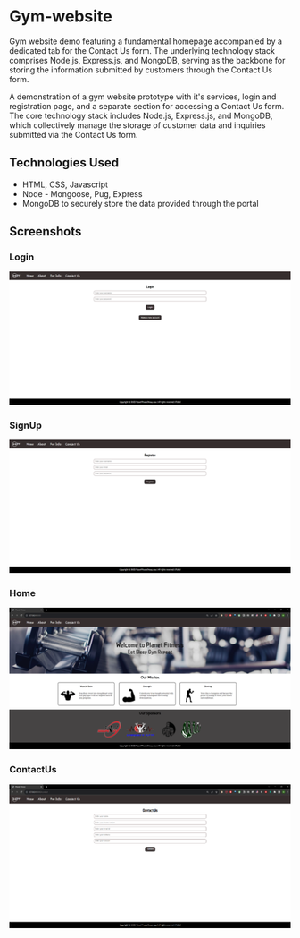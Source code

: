# Gym-website
 Gym website demo featuring a fundamental homepage accompanied by a dedicated tab for the Contact Us form. The underlying technology stack comprises Node.js, Express.js, and MongoDB, serving as the backbone for storing the information submitted by customers through the Contact Us form.

A demonstration of a gym website prototype with it's services, login and registration page, and a separate section for accessing a Contact Us form. The core technology stack includes Node.js, Express.js, and MongoDB, which collectively manage the storage of customer data and inquiries submitted via the Contact Us form.

## Technologies Used

- HTML, CSS, Javascript
- Node - Mongoose, Pug, Express
- MongoDB to securely store the data provided through the portal

## Screenshots

### Login
![LoginPage](./LoginPage.png)
### SignUp
![RegisterUser](./RegisterUser.png)
### Home
![HomePage](./HomePage.png)
### ContactUs
![ContactUs](./ContactUs.png)
